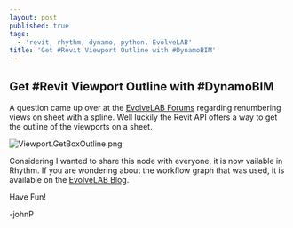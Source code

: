 ```yaml
---
layout: post
published: true
tags:
  - 'revit, rhythm, dynamo, python, EvolveLAB'
title: 'Get #Revit Viewport Outline with #DynamoBIM'
---
```

## Get #Revit Viewport Outline with #DynamoBIM

A question came up over at the [EvolveLAB Forums](http://www.evolvebim.com/forum) regarding renumbering views on sheet with a spline. Well luckily the Revit API offers a way to get the outline of the viewports on a sheet. 

![Viewport.GetBoxOutline.png]({{site.baseurl}}/img/Viewport.GetBoxOutline.png)


Considering I wanted to share this node with everyone, it is now vailable in Rhythm. If you are wondering about the workflow graph that was used, it is available on the [EvolveLAB Blog](http://www.evolvebim.com/forum/community/renumbering-views-on-a-sheet).

Have Fun!

-johnP
